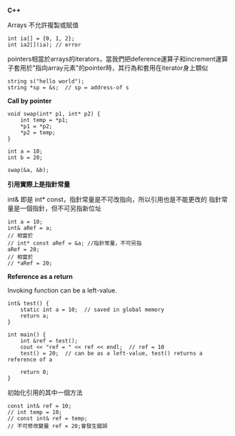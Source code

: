 **C++**

Arrays 不允許複製或賦值

    int ia[] = {0, 1, 2};
    int ia2[](ia); // error

pointers相當於arrays的iterators，當我們把deference運算子和increment運算子套用於"指向array元素"的pointer時，其行為和套用在iterator身上類似

    string s("hello world");
    string *sp = &s;  // sp = address-of s

**Call by pointer**

    void swap(int* p1, int* p2) {
        int temp = *p1;
        *p1 = *p2;
        *p2 = temp;
    }
    
    int a = 10;
    int b = 20;
    
    swap(&a, &b);
    

**引用實際上是指針常量**

int& 即是 int* const，指針常量是不可改指向，所以引用也是不能更改的
指針常量是一個指針，但不可另指新位址

    int a = 10;
    int& aRef = a;
    // 相當於
    // int* const aRef = &a; //指針常量，不可另指
    aRef = 20;
    // 相當於
    // *aRef = 20;

    
**Reference as a return**

Invoking function can be a left-value.

    int& test() {
        static int a = 10;  // saved in global memory
        return a;
    }
    
    int main() {
        int &ref = test();
        cout << "ref = " << ref << endl;  // ref = 10
        test() = 20;  // can be as a left-value, test() returns a reference of a
        
        return 0;
    }
    
初始化引用的其中一個方法

    const int& ref = 10;
    // int temp = 10; 
    // const int& ref = temp;
    // 不可修改變量 ref = 20;會發生錯誤
